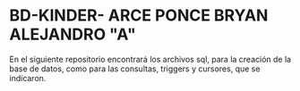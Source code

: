 # BD-KINDER- ARCE PONCE BRYAN ALEJANDRO "A"
En el siguiente repositorio encontrará los archivos sql, para la creación de la base de datos, como para las consultas, triggers y cursores, que se indicaron.
